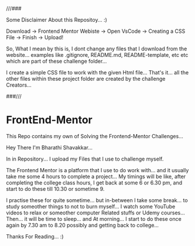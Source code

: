 ///###

Some Disclaimer About this Repositoy... :)

Download -> Frontend Mentor Webiste -> Open VsCode -> Creating a CSS File -> Finish -> Upload!

So, What I mean by this is, I dont change any files that I download from the website...
examples like .gitignore, README.md, README-template, etc etc which are part of these challenge folder...

I create a simple CSS file to work with the given Html file... That's it... all the other files within these project folder are created by the challenge Creators...

###///

# FrontEnd-Mentor
This Repo contains my own of Solving the Frontend-Mentor Challenges... 

Hey There I'm Bharathi Shavakkar... 

In in Repository... I upload my Files that I use to challenge myself.

The Frontend Mentor is a platform that I use to do work with... and it usually take me some 4 hours to complete a project...
My timings will be like, after completing the college class hours, I get back at some 6 or 6.30 pm, and start to do these till 10.30 or sometime 9.

I practise these for quite sometime... but in-between I take some break... to study someother things to not to burn myself...
I watch some YouTube videos to relax or someother computer Related stuffs or Udemy courses...
Then... it will be time to sleep... and At morning... I start to do these once again by 7.30 am to 8.20 possibly and getting back to college...


Thanks For Reading... :) 
